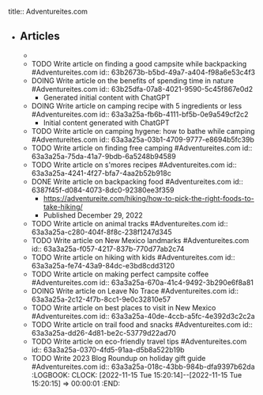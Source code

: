 title:: Adventureites.com

- ## Articles
	-
	- TODO Write article on finding a good campsite while backpacking #Adventureites.com
	  id:: 63b2673b-b5bd-49a7-a404-f98a6e53c4f3
	- DOING Write article on the benefits of spending time in nature #Adventureites.com
	  id:: 63b25dfa-07a8-4021-9590-5c45f867e0d2
		- Generated initial content with ChatGPT
	- DOING Write article on camping recipe with 5 ingredients or less #Adventureites.com
	  id:: 63a3a25a-fb6b-4111-bf5b-0e9a549cf2c2
		- Initial content generated with ChatGPT
	- TODO Write article on camping hygene: how to bathe while camping #Adventureites.com
	  id:: 63a3a25a-03b1-4709-9777-e8694b5fc39b
	- TODO Write article on finding free camping #Adventureites.com
	  id:: 63a3a25a-75da-41a7-9bdb-6a5248b94589
	- TODO Write article on s'mores recipes #Adventureites.com
	  id:: 63a3a25a-4241-4f27-bfa7-4aa2b52b918c
	- DONE Write article on backpacking food #Adventureites.com
	  id:: 6387f45f-d084-4073-8dc0-92380ee3f359
		- https://adventureite.com/hiking/how-to-pick-the-right-foods-to-take-hiking/
		- Published December 29, 2022
	- TODO Write article on animal tracks #Adventureites.com
	  id:: 63a3a25a-c280-404f-8f8c-238f1247d345
	- TODO Write article on New Mexico landmarks #Adventureites.com
	  id:: 63a3a25a-f057-4217-837b-770d77ab2c74
	- TODO Write article on hiking with kids #Adventureites.com
	  id:: 63a3a25a-fe74-43a9-84dc-e3bd8cdd3120
	- TODO Write article on making perfect campsite coffee #Adventureites.com
	  id:: 63a3a25a-670a-41c4-9492-3b290e6f8a81
	- DOING Write article on Leave No Trace #Adventureites.com
	  id:: 63a3a25a-2c12-4f7b-8cc1-9e0c32810e57
	- TODO Write article on best places to visit in New Mexico #Adventureites.com
	  id:: 63a3a25a-40de-4ccb-a5fc-4e392d3c2c2a
	- TODO Write article on trail food and snacks #Adventureites.com
	  id:: 63a3a25a-dd26-4d81-be2c-53779d22ad70
	- TODO Write article on eco-friendly travel tips #Adventureites.com
	  id:: 63a3a25a-0370-4fd5-91aa-d5b8a522b19b
	- TODO Write 2023 Blog Roundup on holiday gift guide #Adventureites.com
	  id:: 63a3a25a-018c-43bb-984b-dfa9397b62da
	  :LOGBOOK:
	  CLOCK: [2022-11-15 Tue 15:20:14]--[2022-11-15 Tue 15:20:15] =>  00:00:01
	  :END: